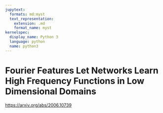 ```yaml
---
jupytext:
  formats: md:myst
  text_representation:
    extension: .md
    format_name: myst
kernelspec:
  display_name: Python 3
  language: python
  name: python3
---
```


# Fourier Features Let Networks Learn High Frequency Functions in Low Dimensional Domains

https://arxiv.org/abs/2006.10739